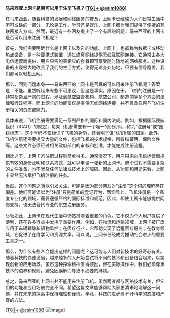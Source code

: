 **马来西亚上网卡是否可以用于注册飞机？[[TG💪+ @esim1088](https://t.me/s/esim1088)]**

在马来西亚，随着科技的发展和网络服务的普及，上网卡已经成为人们日常生活中不可或缺的一部分。无论是工作、学习还是娱乐，上网卡都为我们提供了便捷的互联网接入方式。然而，最近有一些网友提出了一个有趣的问题：马来西亚的上网卡是否可以用来注册飞机呢？

首先，我们需要明确什么是上网卡以及它的功能。上网卡，也被称为数据卡或移动热点设备，是一种便携式装置，通过蜂窝网络提供无线互联网连接。它通常由各大电信运营商提供，用户只需购买相应的套餐即可享受随时随地的网络服务。这种设备的出现极大地改变了我们的生活方式，使得无论身处何地，只要有信号覆盖，我们都可以轻松上网。

那么，回到问题本身——马来西亚的上网卡是否真的可以用来注册飞机呢？答案是：不能。虽然听起来有些不可思议，但这是事实。原因在于，飞机的注册是一个非常复杂且严肃的过程，涉及到航空监管机构、航空公司、制造商等多个方面的法律和行政程序。而上网卡的功能仅仅是提供无线网络连接，并不具备任何与飞机注册相关的资质或能力。

具体来说，飞机注册需要满足一系列严格的国际和国内法规。例如，根据国际民航组织（ICAO）的规定，每架飞机都需要有一个唯一的识别码，称为“注册号”或“国籍标志”。这个号码不仅标识了飞机的身份，还表明了该飞机所属的国家。此外，飞机注册还需要提交大量的文件，包括飞机的技术规格、所有权证明、保险文件等。这些文件必须经过相关政府部门的审核和批准，才能完成注册流程。

相比之下，上网卡的注册过程则简单得多。通常情况下，用户只需向电信运营商提供有效的身份证明和联系方式，就可以申请一张新的上网卡。整个过程不需要复杂的文件准备，也不涉及任何法律或技术上的障碍。因此，从功能和用途来看，上网卡显然无法承担飞机注册的任务。

当然，这个问题之所以引发关注，可能是因为部分网友对“注册”这个词的理解存在偏差。他们可能误以为“注册”只是简单的登记行为，而实际上，飞机注册是一个高度专业化的领域，需要遵循严格的国际标准和规范。因此，即使上网卡能够提供网络支持，也无法替代专业的航空注册服务。

尽管如此，上网卡在现代生活中仍然扮演着重要的角色。它不仅为个人用户提供了便利，还在许多行业中发挥了重要作用。例如，在物流和运输领域，上网卡被广泛应用于车辆跟踪和货物监控；在医疗行业，它帮助实现了远程医疗服务；在教育领域，它促进了在线学习和资源共享。可以说，上网卡已经成为推动社会进步的重要工具之一。

那么，为什么有些人会提出这样的问题呢？这可能与人们对新技术的好奇心有关。随着科技的快速发展，越来越多的人开始尝试将不同的技术和设备结合起来，以实现创新的应用场景。虽然这种探索精神值得鼓励，但在实际操作中，我们必须尊重技术的边界和规则，避免因误解而导致不必要的麻烦。

总之，马来西亚的上网卡并不能用来注册飞机。虽然两者都与网络技术有关，但它们的功能和应用场景完全不同。希望这篇文章能够帮助大家更清晰地理解这一问题，并在未来的探索中保持理性和谨慎。毕竟，科技的进步离不开科学的态度和严谨的方法。

[[TG💪+ @esim1088](https://t.me/s/esim1088) ![Image](https://i.postimg.cc/4NQfJmqS/Snipaste-2025-05-13-00-14-12.png)]